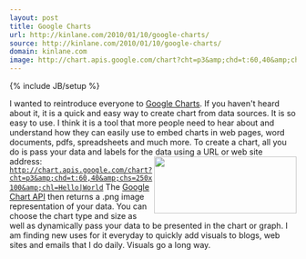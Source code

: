 ```yaml
---
layout: post
title: Google Charts
url: http://kinlane.com/2010/01/10/google-charts/
source: http://kinlane.com/2010/01/10/google-charts/
domain: kinlane.com
image: http://chart.apis.google.com/chart?cht=p3&amp;chd=t:60,40&amp;chs=250x100&amp;chl=Hello|World
---
```

{% include JB/setup %}<p>
     I wanted to reintroduce everyone to <a href="http://code.google.com/apis/chart/">Google Charts</a>. If you haven't heard about it, it is a quick and easy way to create chart from data sources. It is so easy to use. I think it is a tool that more people need to hear about and understand how they can easily use to embed charts in web pages, word documents, pdfs, spreadsheets and much more. To create a chart, all you do is pass your data and labels for the data using a URL or web site address:<img class="alignnone"
        title="Sample Chart"
        src="http://chart.apis.google.com/chart?cht=p3&amp;chd=t:60,40&amp;chs=250x100&amp;chl=Hello|World"
        alt=""
        width="250"
        height="100"
        align="right" /> <code>http://chart.apis.google.com/chart?cht=p3&amp;chd=t:60,40&amp;chs=250x100&amp;chl=Hello|World</code> The <a href="http://code.google.com/apis/chart/">Google Chart API</a> then returns a .png image representation of your data. You can choose the chart type and size as well as dynamically pass your data to be presented in the chart or graph. I am finding new uses for it everyday to quickly add visuals to blogs, web sites and emails that I do daily. Visuals go a long way.
</p>